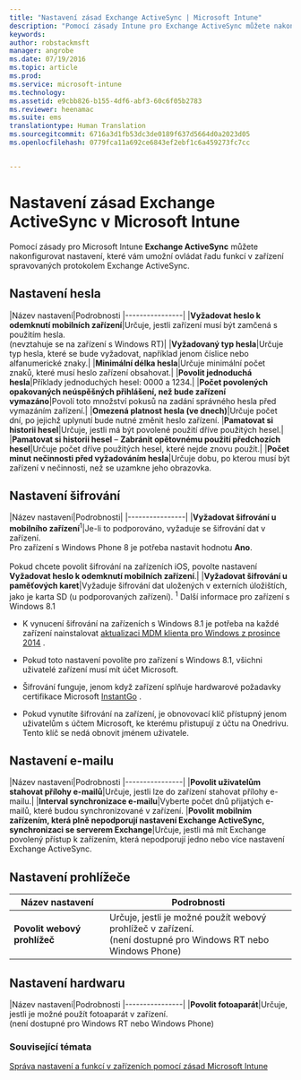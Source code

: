 ```yaml
---
title: "Nastavení zásad Exchange ActiveSync | Microsoft Intune"
description: "Pomocí zásady Intune pro Exchange ActiveSync můžete nakonfigurovat nastavení, které vám umožní ovládat funkce v zařízeních spravovaných protokolem Exchange ActiveSync."
keywords: 
author: robstackmsft
manager: angrobe
ms.date: 07/19/2016
ms.topic: article
ms.prod: 
ms.service: microsoft-intune
ms.technology: 
ms.assetid: e9cbb826-b155-4df6-abf3-60c6f05b2783
ms.reviewer: heenamac
ms.suite: ems
translationtype: Human Translation
ms.sourcegitcommit: 6716a3d1fb53dc3de0189f637d5664d0a2023d05
ms.openlocfilehash: 0779fca11a692ce6843ef2ebf1c6a459273fc7cc


---
```


# Nastavení zásad Exchange ActiveSync v Microsoft Intune
Pomocí zásady pro Microsoft Intune **Exchange ActiveSync** můžete nakonfigurovat nastavení, které vám umožní ovládat řadu funkcí v zařízení spravovaných protokolem Exchange ActiveSync.


## Nastavení hesla

|Název nastavení|Podrobnosti
|----------------|
|**Vyžadovat heslo k odemknutí mobilních zařízení**|Určuje, jestli zařízení musí být zamčená s použitím hesla.<br>(nevztahuje se na zařízení s Windows RT)|
|**Vyžadovaný typ hesla**|Určuje typ hesla, které se bude vyžadovat, například jenom číslice nebo alfanumerické znaky.|
|**Minimální délka hesla**|Určuje minimální počet znaků, které musí heslo zařízení obsahovat.|
|**Povolit jednoduchá hesla**|Příklady jednoduchých hesel: 0000 a 1234.|
|**Počet povolených opakovaných neúspěšných přihlášení, než bude zařízení vymazáno**|Povolí toto množství pokusů na zadání správného hesla před vymazáním zařízení.|
|**Omezená platnost hesla (ve dnech)**|Určuje počet dní, po jejichž uplynutí bude nutné změnit heslo zařízení.
|**Pamatovat si historii hesel**|Určuje, jestli má být povolené použití dříve použitých hesel.|
|**Pamatovat si historii hesel** – **Zabránit opětovnému použití předchozích hesel**|Určuje počet dříve použitých hesel, které nejde znovu použít.|
|**Počet minut nečinnosti před vyžadováním hesla**|Určuje dobu, po kterou musí být zařízení v nečinnosti, než se uzamkne jeho obrazovka.

## Nastavení šifrování

|Název nastavení|Podrobnosti|
|----------------|
|**Vyžadovat šifrování u mobilního zařízení**<sup>1</sup>|Je-li to podporováno, vyžaduje se šifrování dat v zařízení.<br>Pro zařízení s Windows Phone 8 je potřeba nastavit hodnotu **Ano**.<br /><br />Pokud chcete povolit šifrování na zařízeních iOS, povolte nastavení **Vyžadovat heslo k odemknutí mobilních zařízení**.|
|**Vyžadovat šifrování u paměťových karet**|Vyžaduje šifrování dat uložených v externích úložištích, jako je karta SD (u podporovaných zařízení).
<sup>1</sup> Další informace pro zařízení s Windows 8.1

-   K vynucení šifrování na zařízeních s Windows 8.1 je potřeba na každé zařízení nainstalovat [aktualizaci MDM klienta pro Windows z prosince 2014](http://support.microsoft.com/kb/3013816) .

-   Pokud toto nastavení povolíte pro zařízení s Windows 8.1, všichni uživatelé zařízení musí mít účet Microsoft.

-   Šifrování funguje, jenom když zařízení splňuje hardwarové požadavky certifikace Microsoft [InstantGo](http://blogs.windows.com/bloggingwindows/2014/06/19/instantgo-a-better-way-to-sleep/) .

-   Pokud vynutíte šifrování na zařízení, je obnovovací klíč přístupný jenom uživatelům s účtem Microsoft, ke kterému přistupují z účtu na Onedrivu. Tento klíč se nedá obnovit jménem uživatele.

## Nastavení e-mailu

|Název nastavení|Podrobnosti
|----------------|
|**Povolit uživatelům stahovat přílohy e-mailů**|Určuje, jestli lze do zařízení stahovat přílohy e-mailu.|
|**Interval synchronizace e-mailu**|Vyberte počet dnů přijatých e-mailů, které budou synchronizované v zařízení.
|**Povolit mobilním zařízením, která plně nepodporují nastavení Exchange ActiveSync, synchronizaci se serverem Exchange**|Určuje, jestli má mít Exchange povolený přístup k zařízením, která nepodporují jedno nebo více nastavení Exchange ActiveSync.

## Nastavení prohlížeče

|Název nastavení|Podrobnosti
|----------------|-
|**Povolit webový prohlížeč**|Určuje, jestli je možné použít webový prohlížeč v zařízení.<br>(není dostupné pro Windows RT nebo Windows Phone)

## Nastavení hardwaru

|Název nastavení|Podrobnosti
|----------------|
|**Povolit fotoaparát**|Určuje, jestli je možné použít fotoaparát v zařízení.<br>(není dostupné pro Windows RT nebo Windows Phone)



### Související témata
[Správa nastavení a funkcí v zařízeních pomocí zásad Microsoft Intune](manage-settings-and-features-on-your-devices-with-microsoft-intune-policies.md)




<!--HONumber=Jul16_HO4-->


